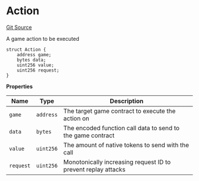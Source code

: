 # Action
[Git Source](https://github.com/PermissionlessGames/degen-casino/blob/0b1acdafdf1039b0e8a22186342f9884ce98fdc9/src/AccountSystem.sol)

A game action to be executed


```solidity
struct Action {
    address game;
    bytes data;
    uint256 value;
    uint256 request;
}
```

**Properties**

|Name|Type|Description|
|----|----|-----------|
|`game`|`address`|The target game contract to execute the action on|
|`data`|`bytes`|The encoded function call data to send to the game contract|
|`value`|`uint256`|The amount of native tokens to send with the call|
|`request`|`uint256`|Monotonically increasing request ID to prevent replay attacks|

